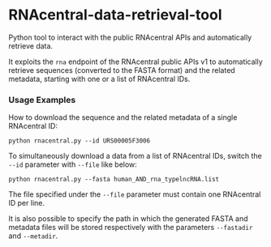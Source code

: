 # RNAcentral-data-retrieval-tool
Python tool to interact with the public RNAcentral APIs and automatically retrieve data.

It exploits the `rna` endpoint of the RNAcentral public APIs v1 to automatically retrieve sequences
(converted to the FASTA format) and the related metadata, starting with one or a list of RNAcentral IDs.

### Usage Examples

How to download the sequence and the related metadata of a single RNAcentral ID:
```
python rnacentral.py --id URS00005F3006
```

To simultaneously download a data from a list of RNAcentral IDs, switch the `--id` parameter with `--file` like below:
```
python rnacentral.py --fasta human_AND_rna_typelncRNA.list
```
The file specified under the `--file` parameter must contain one RNAcentral ID per line.

It is also possible to specify the path in which the generated FASTA and metadata files will be stored respectively 
with the parameters `--fastadir` and `--metadir`.
